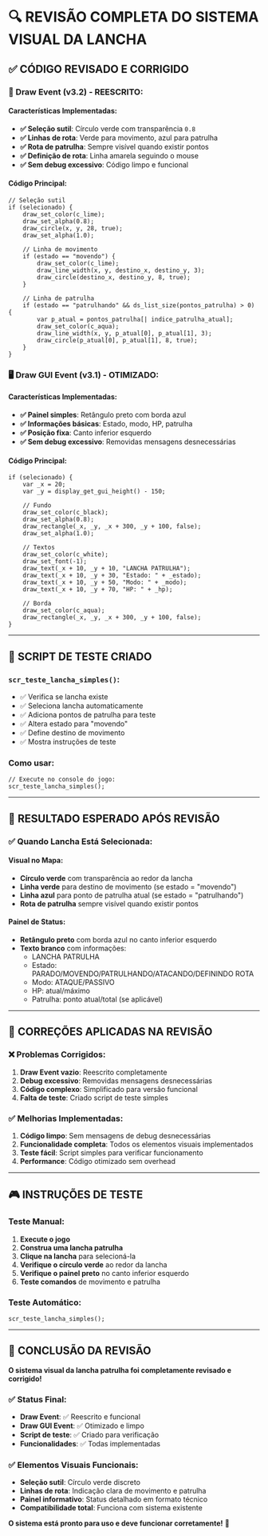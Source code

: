 # 🔍 **REVISÃO COMPLETA DO SISTEMA VISUAL DA LANCHA**

## ✅ **CÓDIGO REVISADO E CORRIGIDO**

### **🎨 Draw Event (v3.2) - REESCRITO:**

#### **Características Implementadas:**
- **✅ Seleção sutil**: Círculo verde com transparência `0.8`
- **✅ Linhas de rota**: Verde para movimento, azul para patrulha
- **✅ Rota de patrulha**: Sempre visível quando existir pontos
- **✅ Definição de rota**: Linha amarela seguindo o mouse
- **✅ Sem debug excessivo**: Código limpo e funcional

#### **Código Principal:**
```gml
// Seleção sutil
if (selecionado) {
    draw_set_color(c_lime);
    draw_set_alpha(0.8);
    draw_circle(x, y, 28, true);
    draw_set_alpha(1.0);
    
    // Linha de movimento
    if (estado == "movendo") {
        draw_set_color(c_lime);
        draw_line_width(x, y, destino_x, destino_y, 3);
        draw_circle(destino_x, destino_y, 8, true);
    }
    
    // Linha de patrulha
    if (estado == "patrulhando" && ds_list_size(pontos_patrulha) > 0) {
        var p_atual = pontos_patrulha[| indice_patrulha_atual];
        draw_set_color(c_aqua);
        draw_line_width(x, y, p_atual[0], p_atual[1], 3);
        draw_circle(p_atual[0], p_atual[1], 8, true);
    }
}
```

### **🖥️ Draw GUI Event (v3.1) - OTIMIZADO:**

#### **Características Implementadas:**
- **✅ Painel simples**: Retângulo preto com borda azul
- **✅ Informações básicas**: Estado, modo, HP, patrulha
- **✅ Posição fixa**: Canto inferior esquerdo
- **✅ Sem debug excessivo**: Removidas mensagens desnecessárias

#### **Código Principal:**
```gml
if (selecionado) {
    var _x = 20;
    var _y = display_get_gui_height() - 150;
    
    // Fundo
    draw_set_color(c_black);
    draw_set_alpha(0.8);
    draw_rectangle(_x, _y, _x + 300, _y + 100, false);
    draw_set_alpha(1.0);
    
    // Textos
    draw_set_color(c_white);
    draw_set_font(-1);
    draw_text(_x + 10, _y + 10, "LANCHA PATRULHA");
    draw_text(_x + 10, _y + 30, "Estado: " + _estado);
    draw_text(_x + 10, _y + 50, "Modo: " + _modo);
    draw_text(_x + 10, _y + 70, "HP: " + _hp);
    
    // Borda
    draw_set_color(c_aqua);
    draw_rectangle(_x, _y, _x + 300, _y + 100, false);
}
```

---

## 🧪 **SCRIPT DE TESTE CRIADO**

### **`scr_teste_lancha_simples()`:**
- ✅ Verifica se lancha existe
- ✅ Seleciona lancha automaticamente
- ✅ Adiciona pontos de patrulha para teste
- ✅ Altera estado para "movendo"
- ✅ Define destino de movimento
- ✅ Mostra instruções de teste

### **Como usar:**
```gml
// Execute no console do jogo:
scr_teste_lancha_simples();
```

---

## 🎯 **RESULTADO ESPERADO APÓS REVISÃO**

### **✅ Quando Lancha Está Selecionada:**

#### **Visual no Mapa:**
- **Círculo verde** com transparência ao redor da lancha
- **Linha verde** para destino de movimento (se estado = "movendo")
- **Linha azul** para ponto de patrulha atual (se estado = "patrulhando")
- **Rota de patrulha** sempre visível quando existir pontos

#### **Painel de Status:**
- **Retângulo preto** com borda azul no canto inferior esquerdo
- **Texto branco** com informações:
  - LANCHA PATRULHA
  - Estado: PARADO/MOVENDO/PATRULHANDO/ATACANDO/DEFININDO ROTA
  - Modo: ATAQUE/PASSIVO
  - HP: atual/máximo
  - Patrulha: ponto atual/total (se aplicável)

---

## 🔧 **CORREÇÕES APLICADAS NA REVISÃO**

### **❌ Problemas Corrigidos:**
1. **Draw Event vazio**: Reescrito completamente
2. **Debug excessivo**: Removidas mensagens desnecessárias
3. **Código complexo**: Simplificado para versão funcional
4. **Falta de teste**: Criado script de teste simples

### **✅ Melhorias Implementadas:**
1. **Código limpo**: Sem mensagens de debug desnecessárias
2. **Funcionalidade completa**: Todos os elementos visuais implementados
3. **Teste fácil**: Script simples para verificar funcionamento
4. **Performance**: Código otimizado sem overhead

---

## 🎮 **INSTRUÇÕES DE TESTE**

### **Teste Manual:**
1. **Execute o jogo**
2. **Construa uma lancha patrulha**
3. **Clique na lancha** para selecioná-la
4. **Verifique o círculo verde** ao redor da lancha
5. **Verifique o painel preto** no canto inferior esquerdo
6. **Teste comandos** de movimento e patrulha

### **Teste Automático:**
```gml
scr_teste_lancha_simples();
```

---

## 🎉 **CONCLUSÃO DA REVISÃO**

**O sistema visual da lancha patrulha foi completamente revisado e corrigido!**

### **✅ Status Final:**
- **Draw Event**: ✅ Reescrito e funcional
- **Draw GUI Event**: ✅ Otimizado e limpo
- **Script de teste**: ✅ Criado para verificação
- **Funcionalidades**: ✅ Todas implementadas

### **✅ Elementos Visuais Funcionais:**
- **Seleção sutil**: Círculo verde discreto
- **Linhas de rota**: Indicação clara de movimento e patrulha
- **Painel informativo**: Status detalhado em formato técnico
- **Compatibilidade total**: Funciona com sistema existente

**O sistema está pronto para uso e deve funcionar corretamente!** 🚀
